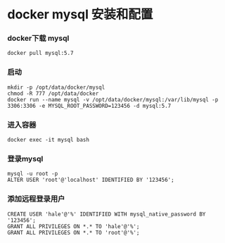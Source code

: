 #  docker mysql 安装和配置

###  docker下载 mysql
``` 
docker pull mysql:5.7
```

###  启动
```
mkdir -p /opt/data/docker/mysql
chmod -R 777 /opt/data/docker
docker run --name mysql -v /opt/data/docker/mysql:/var/lib/mysql -p 3306:3306 -e MYSQL_ROOT_PASSWORD=123456 -d mysql:5.7
```

###  进入容器
```
docker exec -it mysql bash
```

###  登录mysql
```
mysql -u root -p
ALTER USER 'root'@'localhost' IDENTIFIED BY '123456';
```

###  添加远程登录用户
```
CREATE USER 'hale'@'%' IDENTIFIED WITH mysql_native_password BY '123456';
GRANT ALL PRIVILEGES ON *.* TO 'hale'@'%';
GRANT ALL PRIVILEGES ON *.* TO 'root'@'%';
```